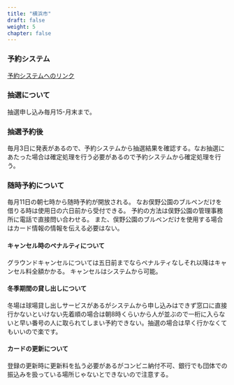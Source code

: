 ```yaml
---
title: "横浜市"
draft: false
weight: 5
chapter: false
---
```


### 予約システム

[予約システムへのリンク](https://yoyaku.city.yokohama.lg.jp/)

### 抽選について

抽選申し込み毎月15-月末まで。

### 抽選予約後

毎月3日に発表があるので、予約システムから抽選結果を確認する。なお抽選にあたった場合は確定処理を行う必要があるので予約システムから確定処理を行う。

### 随時予約について

毎月11日の朝七時から随時予約が開放される。
なお俣野公園のブルペンだけを借りる時は使用日の六日前から受付できる。
予約の方法は俣野公園の管理事務所に電話で直接問い合わせる。
また、俣野公園のブルペンだけを使用する場合はカード情報の情報を伝える必要はない。

#### キャンセル時のペナルティについて

グラウンドキャンセルについては五日前までならペナルティなしそれ以降はキャンセル料全額かかる。
キャンセルはシステムから可能。

#### 冬季期間の貸し出しについて

冬場は球場貸し出しサービスがあるがシステムから申し込みはできず窓口に直接行かないといけない先着順の場合は朝8時くらいから人が並ぶので一桁に入らないと早い番号の人に取られてしまい予約できない。抽選の場合は早く行かなくてもいいので楽です。

#### カードの更新について

登録の更新時に更新料を払う必要があるがコンビニ納付不可、銀行でも団体での振込みを扱っている場所じゃないとできないので注意する。
